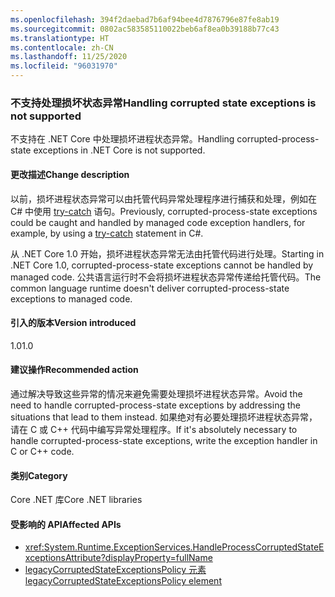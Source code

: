 ```yaml
---
ms.openlocfilehash: 394f2daebad7b6af94bee4d7876796e87fe8ab19
ms.sourcegitcommit: 0802ac583585110022beb6af8ea0b39188b77c43
ms.translationtype: HT
ms.contentlocale: zh-CN
ms.lasthandoff: 11/25/2020
ms.locfileid: "96031970"
---
```

### <a name="handling-corrupted-state-exceptions-is-not-supported"></a><span data-ttu-id="10525-101">不支持处理损坏状态异常</span><span class="sxs-lookup"><span data-stu-id="10525-101">Handling corrupted state exceptions is not supported</span></span>

<span data-ttu-id="10525-102">不支持在 .NET Core 中处理损坏进程状态异常。</span><span class="sxs-lookup"><span data-stu-id="10525-102">Handling corrupted-process-state exceptions in .NET Core is not supported.</span></span>

#### <a name="change-description"></a><span data-ttu-id="10525-103">更改描述</span><span class="sxs-lookup"><span data-stu-id="10525-103">Change description</span></span>

<span data-ttu-id="10525-104">以前，损坏进程状态异常可以由托管代码异常处理程序进行捕获和处理，例如在 C# 中使用 [try-catch](../../../../docs/csharp/language-reference/keywords/try-catch.md) 语句。</span><span class="sxs-lookup"><span data-stu-id="10525-104">Previously, corrupted-process-state exceptions could be caught and handled by managed code exception handlers, for example, by using a [try-catch](../../../../docs/csharp/language-reference/keywords/try-catch.md) statement in C#.</span></span>

<span data-ttu-id="10525-105">从 .NET Core 1.0 开始，损坏进程状态异常无法由托管代码进行处理。</span><span class="sxs-lookup"><span data-stu-id="10525-105">Starting in .NET Core 1.0, corrupted-process-state exceptions cannot be handled by managed code.</span></span> <span data-ttu-id="10525-106">公共语言运行时不会将损坏进程状态异常传递给托管代码。</span><span class="sxs-lookup"><span data-stu-id="10525-106">The common language runtime doesn't deliver corrupted-process-state exceptions to managed code.</span></span>

#### <a name="version-introduced"></a><span data-ttu-id="10525-107">引入的版本</span><span class="sxs-lookup"><span data-stu-id="10525-107">Version introduced</span></span>

<span data-ttu-id="10525-108">1.0</span><span class="sxs-lookup"><span data-stu-id="10525-108">1.0</span></span>

#### <a name="recommended-action"></a><span data-ttu-id="10525-109">建议操作</span><span class="sxs-lookup"><span data-stu-id="10525-109">Recommended action</span></span>

<span data-ttu-id="10525-110">通过解决导致这些异常的情况来避免需要处理损坏进程状态异常。</span><span class="sxs-lookup"><span data-stu-id="10525-110">Avoid the need to handle corrupted-process-state exceptions by addressing the situations that lead to them instead.</span></span> <span data-ttu-id="10525-111">如果绝对有必要处理损坏进程状态异常，请在 C 或 C++ 代码中编写异常处理程序。</span><span class="sxs-lookup"><span data-stu-id="10525-111">If it's absolutely necessary to handle corrupted-process-state exceptions, write the exception handler in C or C++ code.</span></span>

#### <a name="category"></a><span data-ttu-id="10525-112">类别</span><span class="sxs-lookup"><span data-stu-id="10525-112">Category</span></span>

<span data-ttu-id="10525-113">Core .NET 库</span><span class="sxs-lookup"><span data-stu-id="10525-113">Core .NET libraries</span></span>

#### <a name="affected-apis"></a><span data-ttu-id="10525-114">受影响的 API</span><span class="sxs-lookup"><span data-stu-id="10525-114">Affected APIs</span></span>

- <xref:System.Runtime.ExceptionServices.HandleProcessCorruptedStateExceptionsAttribute?displayProperty=fullName>
- [<span data-ttu-id="10525-115">legacyCorruptedStateExceptionsPolicy 元素</span><span class="sxs-lookup"><span data-stu-id="10525-115">legacyCorruptedStateExceptionsPolicy element</span></span>](~/docs/framework/configure-apps/file-schema/runtime/legacycorruptedstateexceptionspolicy-element.md)

<!--

#### Affected APIs

- `T:System.Runtime.ExceptionServices.HandleProcessCorruptedStateExceptionsAttribute`

-->
